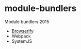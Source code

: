 # module-bundlers
Module bundlers 2015
- [Browserify](https://github.com/matiishyn/module-bundlers/tree/master/browserify)
- Webpack
- SystemJS
